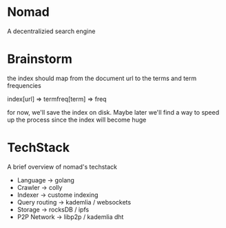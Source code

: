 # Nomad
A decentralizied search engine

# Brainstorm
the index should map from the document url to the terms and term frequencies

index[url] => termfreq[term] => freq

for now, we'll save the index on disk. Maybe later we'll find a way to speed up the process since the index will become huge

# TechStack
A brief overview of nomad's techstack
* Language -> golang
* Crawler ->  colly
* Indexer -> custome indexing
* Query routing -> kademlia / websockets
* Storage -> rocksDB / ipfs
* P2P Network -> libp2p / kademlia dht

